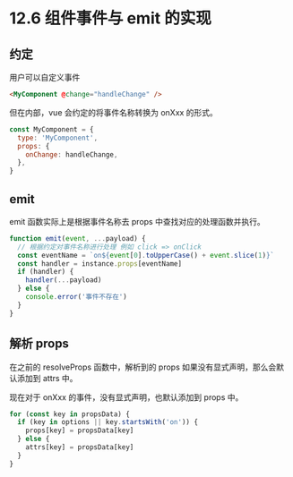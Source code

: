 # 12.6 组件事件与 emit 的实现

## 约定

用户可以自定义事件

```html
<MyComponent @change="handleChange" />
```

但在内部，vue 会约定的将事件名称转换为 onXxx 的形式。

```js
const MyComponent = {
  type: 'MyComponent',
  props: {
    onChange: handleChange,
  },
}
```

## emit

emit 函数实际上是根据事件名称去 props 中查找对应的处理函数并执行。

```js
function emit(event, ...payload) {
  // 根据约定对事件名称进行处理 例如 click => onClick
  const eventName = `on${event[0].toUpperCase() + event.slice(1)}`
  const handler = instance.props[eventName]
  if (handler) {
    handler(...payload)
  } else {
    console.error('事件不存在')
  }
}
```

## 解析 props

在之前的 resolveProps 函数中，解析到的 props 如果没有显式声明，那么会默认添加到 attrs 中。

现在对于 onXxx 的事件，没有显式声明，也默认添加到 props 中。

```js
for (const key in propsData) {
  if (key in options || key.startsWith('on')) {
    props[key] = propsData[key]
  } else {
    attrs[key] = propsData[key]
  }
}
